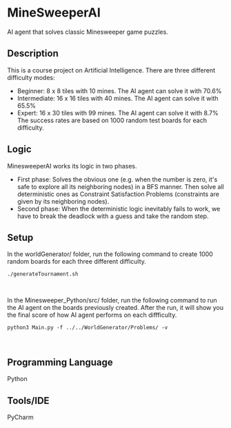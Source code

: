 # MineSweeperAI
AI agent that solves classic Minesweeper game puzzles.

## Description

This is a course project on Artificial Intelligence.
There are three different difficulty modes:
- Beginner: 8 x 8 tiles with 10 mines. The AI agent can solve it with 70.6%
- Intermediate: 16 x 16 tiles with 40 mines. The AI agent can solve it with 65.5%
- Expert: 16 x 30 tiles with 99 mines. The AI agent can solve it with 8.7%
The success rates are based on 1000 random test boards for each difficulty.

## Logic

MinesweeperAI works its logic in two phases. <br/>
- First phase: Solves the obvious one (e.g. when the number is zero, it's safe to explore all its neighboring nodes) in a BFS manner. Then solve all deterministic ones as Constraint Satisfaction Problems (constraints are given by its neighboring nodes). <br/>
- Second phase: When the deterministic logic inevitably fails to work, we have to break the deadlock with a guess and take the random step. <br/>

## Setup

In the worldGenerator/ folder, run the following command to create 1000 random boards for each three different difficulty.
```
./generateTournament.sh
```
<br/>

In the Minesweeper_Python/src/ folder, run the following command to run the AI agent on the boards previously created. After the run, it will show you the final score of how AI agent performs on each diffficulty.
```
python3 Main.py -f ../../WorldGenerator/Problems/ -v
```
<br/>

## Programming Language
Python

## Tools/IDE
PyCharm
